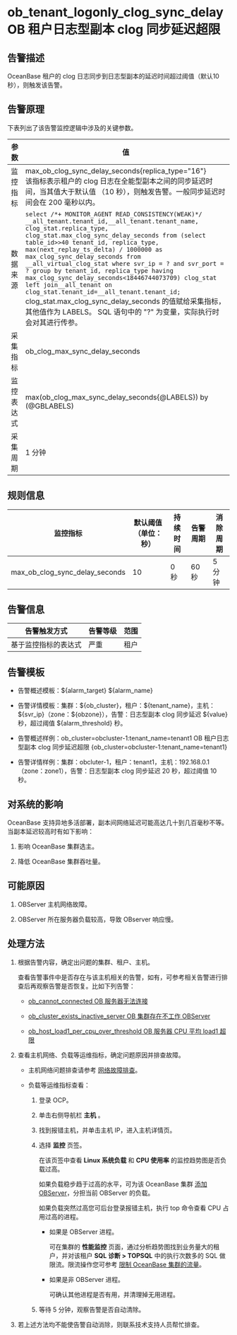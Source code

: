 ob_tenant_logonly_clog_sync_delay OB 租户日志型副本 clog 同步延迟超限
=============================================================================

告警描述
-------------------------

OceanBase 租户的 clog 日志同步到日志型副本的延迟时间超过阈值（默认10 秒），则触发该告警。

告警原理
-------------------------

下表列出了该告警监控逻辑中涉及的关键参数。

|  参数   |                                                                                                                                                                                                                                                                                                                                                  值                                                                                                                                                                                                                                                                                                                                                  |
|-------|-----------------------------------------------------------------------------------------------------------------------------------------------------------------------------------------------------------------------------------------------------------------------------------------------------------------------------------------------------------------------------------------------------------------------------------------------------------------------------------------------------------------------------------------------------------------------------------------------------------------------------------------------------------------------------------------------------|
| 监控指标  | max_ob_clog_sync_delay_seconds{replica_type="16"} </br> 该指标表示租户的 clog 日志在全能型副本之间的同步延迟时间，当其值大于默认值 （10 秒），则触发告警。一般同步延迟时间会在 200 毫秒以内。                                                                                                                                                                                                                                                                                                                                                                                                                                                                                                                                                |
| 数据来源  | ```select /*+ MONITOR_AGENT READ_CONSISTENCY(WEAK)*/  __all_tenant.tenant_id,__all_tenant.tenant_name, clog_stat.replica_type, clog_stat.max_clog_sync_delay_seconds from (select table_id>>40 tenant_id, replica_type, max(next_replay_ts_delta) / 1000000 as max_clog_sync_delay_seconds from __all_virtual_clog_stat where svr_ip = ? and svr_port = ? group by tenant_id, replica_type having max_clog_sync_delay_seconds<18446744073709) clog_stat left join__all_tenant on clog_stat.tenant_id=__all_tenant.tenant_id; ``` </br>  clog_stat.max_clog_sync_delay_seconds 的值赋给采集指标，其他值作为 LABELS。 SQL 语句中的 "?" 为变量，实际执行时会对其进行传参。 |
| 采集指标  | ob_clog_max_sync_delay_seconds                                                                                                                                                                                                                                                                                                                                                                                                                                                                                                                                                                                                                                                                      |
| 监控表达式 | max(ob_clog_max_sync_delay_seconds{@LABELS}) by (@GBLABELS)                                                                                                                                                                                                                                                                                                                                                                                                                                                                                                                                                                                                                                         |
| 采集周期  | 1 分钟                                                                                                                                                                                                                                                                                                                                                                                                                                                                                                                                                                                                                                                                                                |

规则信息
-------------------------

|              监控指标              | 默认阈值（单位：秒） | 持续时间 | 告警周期 | 消除周期 |
|--------------------------------|------------|------|------|------|
| max_ob_clog_sync_delay_seconds | 10         | 0 秒  | 60 秒 | 5 分钟 |

告警信息
-------------------------

|   告警触发方式   | 告警等级 | 范围 |
|------------|------|----|
| 基于监控指标的表达式 | 严重   | 租户 |

告警模板
-------------------------

* 告警概述模板：\${alarm_target} ${alarm_name}

* 告警详情模板：集群：\${ob_cluster}，租户：\${tenant_name}，主机：\${svr_ip}（zone：\${obzone}），告警：日志型副本 clog 同步延迟 \${value} 秒，超过阈值 \${alarm_threshold} 秒。

* 告警概述样例：ob_cluster=obcluster-1:tenant_name=tenant1 OB 租户日志型副本 clog 同步延迟超限 {ob_cluster=obcluster-1:tenant_name=tenant1}

* 告警详情样例：集群：obcluter-1，租户：tenant1，主机：192.168.0.1（zone：zone1），告警：日志型副本 clog 同步延迟 20 秒，超过阈值 10 秒。

对系统的影响
---------------------------

OceanBase 支持异地多活部署，副本间网络延迟可能高达几十到几百毫秒不等。当副本延迟较高时有如下影响：

1. 影响 OceanBase 集群选主。

2. 降低 OceanBase 集群吞吐量。

可能原因
-------------------------

1. OBServer 主机网络故障。

2. OBServer 所在服务器负载较高，导致 OBserver 响应慢。

处理方法
-------------------------

1. 根据告警内容，确定出问题的集群、租户、主机。

   查看告警事件中是否存在与该主机相关的告警，如有，可参考相关告警进行排查后再观察告警是否恢复。比如下列告警：
   * [ob_cannot_connected OB 服务器无法连接](1.ob_cannot_connected.md)

   * [ob_cluster_exists_inactive_server OB 集群存在不工作 OBServer](4.ob_cluster_exists_inactive_server.md)

   * [ob_host_load1_per_cpu_over_threshold OB 服务器 CPU 平均 load1 超限](18.ob_host_load1_per_cpu_over_threshold.md)

2. 查看主机网络、负载等运维指标，确定问题原因并排查故障。

   * 主机网络问题排查请参考 [网络故障排查](../5.appendix/6.network-troubleshooting.md)。

   * 负载等运维指标查看：

     1. 登录 OCP。

     2. 单击右侧导航栏 **主机** 。

     3. 找到报错主机，并单击主机 IP，进入主机详情页。

     4. 选择 **监控** 页签。

        在该页签中查看 **Linux 系统负载** 和 **CPU 使用率** 的监控趋势图是否负载过高。

        如果负载稳步趋于过高的水平，可为该 OceanBase 集群 [添加 OBServer](../../4.user-guide-2/4.cluster-features/2.basic-operations/7.manage-observer/1.add-an-observer.md)，分担当前 OBServer 的负载。

        如果负载突然过高您可后台登录报错主机，执行 top 命令查看 CPU 占用过高的进程。
        * 如果是 OBServer 进程。

          可在集群的 **性能监控** 页面，通过分析趋势图找到业务量大的租户，并对该租户 **SQL 诊断 \> TOPSQL** 中的执行次数多的 SQL 做限流。限流操作您可参考 [限制 OceanBase 集群的流量](../5.appendix/5.limit-the-inbound-traffic-of-the-oceanbase-cluster.md)。

        * 如果是非 OBServer 进程。

          可确认其他进程是否有用，并清理掉无用进程。

     5. 等待 5 分钟，观察告警是否自动清除。

3. 若上述方法均不能使告警自动消除，则联系技术支持人员帮忙排查。
